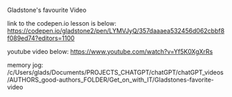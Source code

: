 Gladstone's favourite Video

link to the codepen.io lesson is below:
https://codepen.io/gladstone2/pen/LYMVJyQ/357daaaea532456d062cbbf8f089ed74?editors=1100

youtube video below:
https://www.youtube.com/watch?v=Yf5K0XgXrRs

memory jog:
/c/Users/glads/Documents/PROJECTS_CHATGPT/chatGPT/chatGPT_videos/AUTHORS_good-authors_FOLDER/Get_on_with_IT/Gladstones-favorite-video
